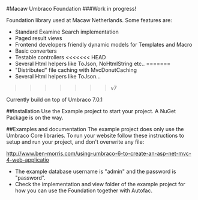 #Macaw Umbraco Foundation
###Work in progress! 

Foundation library used at Macaw Netherlands. Some features are:  

- Standard Examine Search implementation  
- Paged result views  
- Frontend developers friendly dynamic models for Templates and Macro  
- Basic converters 
- Testable controllers 
<<<<<<< HEAD
- Several Html helpers like ToJson, NoHtmlString etc..
=======
- "Distributed" file caching with MvcDonutCaching
- Several Html helpers like ToJson...
>>>>>>> v7

Currently build on top of Umbraco 7.0.1

##Installation
Use the Example project to start your project. A NuGet Package is on the way.

##Examples and documentation
The example project does only use the Umbraco Core libraries. To run your website follow these instructions to setup and run your project, and don't overwrite any file:

http://www.ben-morris.com/using-umbraco-6-to-create-an-asp-net-mvc-4-web-applicatio  

- The example database username is "admin" and the password is "password".  
- Check the implementation and view folder of the example project for how you can use the Foundation together with Autofac. 

